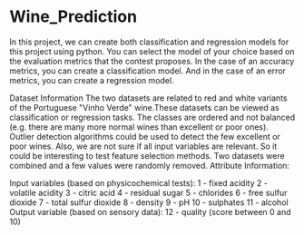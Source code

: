 # Wine_Prediction
In this project, we can create both classification and regression models for this project using python. 
You can select the model of your choice based on the evaluation metrics that the contest proposes. In the case of an accuracy 
metrics, you can create a classification model. And in the case of an error metrics, you can create a regression model.

Dataset Information
The two datasets are related to red and white variants of the Portuguese "Vinho Verde" wine.These datasets can be viewed as
classification or regression tasks. The classes are ordered and not balanced (e.g. there are many more normal wines than 
excellent or poor ones). Outlier detection algorithms could be used to detect the few excellent or poor wines. Also, we are
not sure if all input variables are relevant. So it could be interesting to test feature selection methods. Two datasets were 
combined and a few values were randomly removed.
Attribute Information:

Input variables (based on physicochemical tests):
1 - fixed acidity
2 - volatile acidity
3 - citric acid
4 - residual sugar
5 - chlorides
6 - free sulfur dioxide
7 - total sulfur dioxide
8 - density
9 - pH
10 - sulphates
11 - alcohol
Output variable (based on sensory data):
12 - quality (score between 0 and 10)
